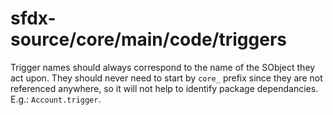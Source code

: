 # sfdx-source/core/main/code/triggers

Trigger names should always correspond to the name of the SObject they act upon. They should never need to start by `core_` prefix since they are not referenced anywhere, so it will not help to identify package dependancies. E.g.: `Account.trigger`.
